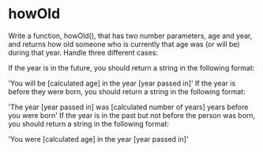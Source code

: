 # howOld

Write a function, howOld(), that has two number parameters, age and year, and returns how old someone who is currently that age was (or will be) during that year. Handle three different cases:

If the year is in the future, you should return a string in the following format:

'You will be [calculated age] in the year [year passed in]'
If the year is before they were born, you should return a string in the following format:

'The year [year passed in] was [calculated number of years] years before you were born'
If the year is in the past but not before the person was born, you should return a string in the following format:

'You were [calculated age] in the year [year passed in]'

